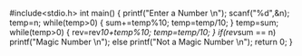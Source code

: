 #include<stdio.h>
int main()
{
    printf("Enter a Number \n");
    scanf("%d",&n);
    temp=n;
    while(temp>0)
    {
        sum+=temp%10;
        temp=temp/10;
    }
    temp=sum;
    while(temp>0)
    {
        rev=rev*10+temp%10;
        temp=temp/10;
    }
     if(rev*sum == n)
        printf("Magic Number \n");
    else
        printf("Not a Magic Number \n");
    return 0;
}
